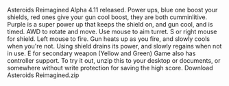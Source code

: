 Asteroids Reimagined Alpha 4.11 released.
Power ups, blue one boost your shields, red ones give your gun cool boost, they are both cumminlitive. Purple is a super power up that keeps the shield on, and gun cool, and is timed.
AWD to rotate and move. Use mouse to aim turret. S or right mouse for shield. Left mouse to fire. Gun heats up as you fire, and slowly cools when you're not. Using shield drains its power, and slowly regains when not in use. E for secondary weapon (Yellow and Green)
Game also has controller support.
To try it out, unzip this to your desktop or documents, or somewhere without write protection for saving the high score. Download
Asteroids Reimagined.zip 
